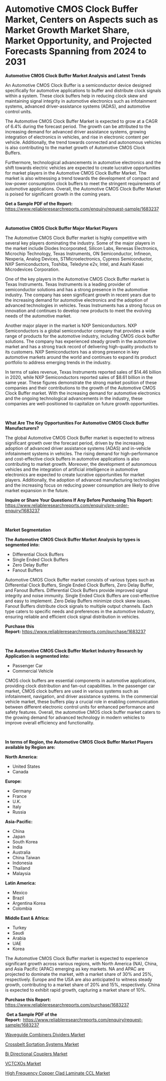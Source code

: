 <p><h1>Automotive CMOS Clock Buffer Market, Centers on Aspects such as Market Growth Market Share, Market Opportunity, and Projected Forecasts Spanning from 2024 to 2031</h1></p><p><strong>Automotive CMOS Clock Buffer Market Analysis and Latest Trends</strong></p>
<p><p>An Automotive CMOS Clock Buffer is a semiconductor device designed specifically for automotive applications to buffer and distribute clock signals within a system. These clock buffers help in reducing clock skew and maintaining signal integrity in automotive electronics such as infotainment systems, advanced driver-assistance systems (ADAS), and automotive control units.</p><p>The Automotive CMOS Clock Buffer Market is expected to grow at a CAGR of 6.4% during the forecast period. The growth can be attributed to the increasing demand for advanced driver assistance systems, growing integration of electronics in vehicles, and rise in electronic content per vehicle. Additionally, the trend towards connected and autonomous vehicles is also contributing to the market growth of Automotive CMOS Clock Buffers.</p><p>Furthermore, technological advancements in automotive electronics and the shift towards electric vehicles are expected to create lucrative opportunities for market players in the Automotive CMOS Clock Buffer Market. The market is also witnessing a trend towards the development of compact and low-power consumption clock buffers to meet the stringent requirements of automotive applications. Overall, the Automotive CMOS Clock Buffer Market is poised for significant growth in the coming years.</p></p>
<p><strong>Get a Sample PDF of the Report:&nbsp;</strong> <a href="https://www.reliableresearchreports.com/enquiry/request-sample/1683237">https://www.reliableresearchreports.com/enquiry/request-sample/1683237</a></p>
<p>&nbsp;</p>
<p><strong>Automotive CMOS Clock Buffer Major Market Players</strong></p>
<p><p>The Automotive CMOS Clock Buffer market is highly competitive with several key players dominating the industry. Some of the major players in the market include Diodes Incorporated, Silicon Labs, Renesas Electronics, Microchip Technology, Texas Instruments, ON Semiconductor, Infineon, Nexperia, Analog Devices, STMicroelectronics, Cypress Semiconductor, NXP Semiconductors, Toshiba, Teledyne e2v, Intel, and Asahi Kasei Microdevices Corporation.</p><p>One of the key players in the Automotive CMOS Clock Buffer market is Texas Instruments. Texas Instruments is a leading provider of semiconductor solutions and has a strong presence in the automotive industry. The company has seen significant growth in recent years due to the increasing demand for automotive electronics and the adoption of advanced technologies in vehicles. Texas Instruments has a strong focus on innovation and continues to develop new products to meet the evolving needs of the automotive market.</p><p>Another major player in the market is NXP Semiconductors. NXP Semiconductors is a global semiconductor company that provides a wide range of products for the automotive industry, including CMOS clock buffer solutions. The company has experienced steady growth in the automotive market and has a strong track record of delivering high-quality products to its customers. NXP Semiconductors has a strong presence in key automotive markets around the world and continues to expand its product portfolio to address emerging trends in the industry.</p><p>In terms of sales revenue, Texas Instruments reported sales of $14.46 billion in 2020, while NXP Semiconductors reported sales of $8.61 billion in the same year. These figures demonstrate the strong market position of these companies and their contributions to the growth of the Automotive CMOS Clock Buffer market. With the increasing demand for automotive electronics and the ongoing technological advancements in the industry, these companies are well-positioned to capitalize on future growth opportunities.</p></p>
<p>&nbsp;</p>
<p><strong>What Are The Key Opportunities For Automotive CMOS Clock Buffer Manufacturers?</strong></p>
<p><p>The global Automotive CMOS Clock Buffer market is expected to witness significant growth over the forecast period, driven by the increasing adoption of advanced driver assistance systems (ADAS) and in-vehicle infotainment systems in vehicles. The rising demand for high-performance and cost-effective clock buffers in automotive applications is also contributing to market growth. Moreover, the development of autonomous vehicles and the integration of artificial intelligence in automotive electronics are expected to create lucrative opportunities for market players. Additionally, the adoption of advanced manufacturing technologies and the increasing focus on reducing power consumption are likely to drive market expansion in the future.</p></p>
<p><strong>Inquire or Share Your Questions If Any Before Purchasing This Report:</strong> <a href="https://www.reliableresearchreports.com/enquiry/pre-order-enquiry/1683237">https://www.reliableresearchreports.com/enquiry/pre-order-enquiry/1683237</a></p>
<p>&nbsp;</p>
<p><strong>Market Segmentation</strong></p>
<p><strong>The Automotive CMOS Clock Buffer Market Analysis by types is segmented into:</strong></p>
<p><ul><li>Differential Clock Buffers</li><li>Single Ended Clock Buffers</li><li>Zero Delay Buffer</li><li>Fanout Buffers</li></ul></p>
<p><p>Automotive CMOS Clock Buffer market consists of various types such as Differential Clock Buffers, Single Ended Clock Buffers, Zero Delay Buffer, and Fanout Buffers. Differential Clock Buffers provide improved signal integrity and noise immunity. Single Ended Clock Buffers are cost-effective and easy to implement. Zero Delay Buffers minimize clock skew issues. Fanout Buffers distribute clock signals to multiple output channels. Each type caters to specific needs and preferences in the automotive industry, ensuring reliable and efficient clock signal distribution in vehicles.</p></p>
<p><strong>Purchase this Report:&nbsp;</strong><a href="https://www.reliableresearchreports.com/purchase/1683237">https://www.reliableresearchreports.com/purchase/1683237</a></p>
<p>&nbsp;</p>
<p><strong>The Automotive CMOS Clock Buffer Market Industry Research by Application is segmented into:</strong></p>
<p><ul><li>Passenger Car</li><li>Commercial Vehicle</li></ul></p>
<p><p>CMOS clock buffers are essential components in automotive applications, providing clock distribution and fan-out capabilities. In the passenger car market, CMOS clock buffers are used in various systems such as infotainment, navigation, and driver assistance systems. In the commercial vehicle market, these buffers play a crucial role in enabling communication between different electronic control units for enhanced performance and safety features. Overall, the automotive CMOS clock buffer market caters to the growing demand for advanced technology in modern vehicles to improve overall efficiency and functionality.</p></p>
<p>&nbsp;</p>
<p><strong>In terms of Region, the Automotive CMOS Clock Buffer Market Players available by Region are:</strong></p>
<p>
    <p> <strong> North America: </strong>
        <ul>
            <li>United States</li>
            <li>Canada</li>
        </ul>
        </p> 
    <p> <strong> Europe: </strong>
        <ul>
            <li>Germany</li>
            <li>France</li>
            <li>U.K.</li>
            <li>Italy</li>
            <li>Russia</li>
        </ul>
        </p> 
    <p> <strong> Asia-Pacific: </strong>
        <ul>
            <li>China</li>
            <li>Japan</li>
            <li>South Korea</li>
            <li>India</li>
            <li>Australia</li>
            <li>China Taiwan</li>
            <li>Indonesia</li>
            <li>Thailand</li>
            <li>Malaysia</li>
        </ul>
        </p> 
    <p> <strong> Latin America: </strong>
        <ul>
            <li>Mexico</li>
            <li>Brazil</li>
            <li>Argentina Korea</li>
            <li>Colombia</li>
        </ul>
        </p> 
    <p> <strong> Middle East & Africa: </strong>
        <ul>
            <li>Turkey</li>
            <li>Saudi</li>
            <li>Arabia</li>
            <li>UAE</li>
            <li>Korea</li>
        </ul>
    </p>
    </p>
<p><p>The Automotive CMOS Clock Buffer market is expected to experience significant growth across various regions, with North America (NA), China, and Asia Pacific (APAC) emerging as key markets. NA and APAC are projected to dominate the market, with a market share of 30% and 25%, respectively. Europe and the USA are also anticipated to witness steady growth, contributing to a market share of 20% and 15%, respectively. China is expected to exhibit rapid growth, capturing a market share of 10%.</p></p>
<p><strong>Purchase this Report: </strong><a href="https://www.reliableresearchreports.com/purchase/1683237">https://www.reliableresearchreports.com/purchase/1683237</a></p>
<p>&nbsp;<strong>Get a Sample PDF of the Report:&nbsp;&nbsp;</strong><a href="https://www.reliableresearchreports.com/enquiry/request-sample/1683237">https://www.reliableresearchreports.com/enquiry/request-sample/1683237</a></p>
<p><strong></strong></p>
<p><p><a href="https://medium.com/@emilywest91/waveguide-combiners-dividers-market-analysis-and-sze-forecasted-for-period-from-2024-to-2031-696fefa739b1">Waveguide Combiners Dividers Market</a></p><p><a href="https://github.com/timeliteaut/Market-Research-Report-List-1/blob/main/crossbelt-sortation-systems-market.md">Crossbelt Sortation Systems Market</a></p><p><a href="https://medium.com/@emilywest91/bi-directional-couplers-market-outlook-industry-overview-and-forecast-2024-to-2031-320337f24159">Bi Directional Couplers Market</a></p><p><a href="https://medium.com/@emilywest91/vctcxos-market-trends-forecast-and-competitive-analysis-to-2031-cc529022b9ce">VCTCXOs Market</a></p><p><a href="https://medium.com/@kathyburton10/high-frequency-copper-clad-laminate-ccl-market-insight-market-trends-growth-forecasted-from-2024-3025956af82a">High Frequency Copper Clad Laminate CCL Market</a></p></p>